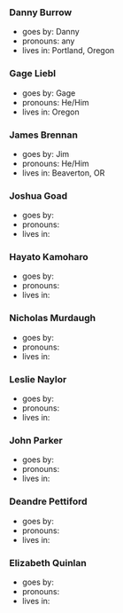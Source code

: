 ### Danny Burrow
* goes by: Danny
* pronouns: any
* lives in: Portland, Oregon

### Gage Liebl
* goes by: Gage
* pronouns: He/Him
* lives in: Oregon

### James Brennan
* goes by: Jim
* pronouns: He/Him
* lives in: Beaverton, OR

### Joshua Goad
* goes by: 
* pronouns: 
* lives in: 

### Hayato Kamoharo
* goes by: 
* pronouns: 
* lives in: 

### Nicholas Murdaugh
* goes by: 
* pronouns: 
* lives in: 

### Leslie Naylor
* goes by: 
* pronouns: 
* lives in: 

### John Parker
* goes by: 
* pronouns: 
* lives in: 

### Deandre Pettiford
* goes by: 
* pronouns: 
* lives in: 

### Elizabeth Quinlan
* goes by: 
* pronouns: 
* lives in: 
